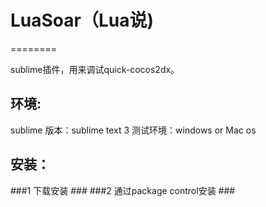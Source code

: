 # LuaSoar（Lua说)
========

sublime插件，用来调试quick-cocos2dx。

## 环境: ##
sublime 版本：sublime text 3
测试环境：windows or Mac os

## 安装： ##

###1 下载安装 ###
###2 通过package control安装 ###
	
